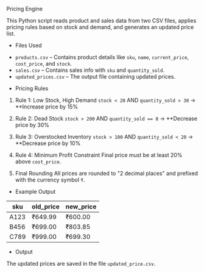 Pricing Engine

This Python script reads product and sales data from two CSV files, applies pricing rules based on stock and demand, and generates an updated price list.

* Files Used

- `products.csv` – Contains product details like `sku`, `name`, `current_price`, `cost_price`, and `stock`.
- `sales.csv` – Contains sales info with `sku` and `quantity_sold`.
- `updated_prices.csv` – The output file containing updated prices.

* Pricing Rules

1. Rule 1: Low Stock, High Demand 
   `stock < 20` AND `quantity_sold > 30` → **Increase price by 15%

2. Rule 2: Dead Stock
   `stock > 200` AND `quantity_sold == 0` → **Decrease price by 30%

3. Rule 3: Overstocked Inventory
   `stock > 100` AND `quantity_sold < 20` → **Decrease price by 10%

4. Rule 4: Minimum Profit Constraint
   Final price must be at least 20% above `cost_price`.

5. Final Rounding
   All prices are rounded to "2 decimal places" and prefixed with the currency symbol `₹`.

*  Example Output

| sku  | old_price | new_price |
|------|-----------|-----------|
| A123 | ₹649.99   | ₹600.00   |
| B456 | ₹699.00   | ₹803.85   |
| C789 | ₹999.00   | ₹699.30   |

* Output

The updated prices are saved in the file `updated_price.csv`.


